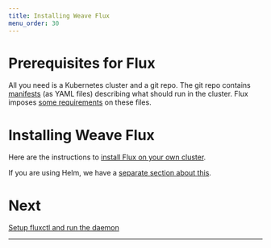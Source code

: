 ```yaml
---
title: Installing Weave Flux
menu_order: 30
---
```


# Prerequisites for Flux

All you need is a Kubernetes cluster and a git repo. The git repo
contains [manifests][k8s-manifests] (as YAML files) describing what
should run in the cluster. Flux imposes
[some requirements](/site/requirements.md) on these files.

# Installing Weave Flux

Here are the instructions to [install Flux on your own
cluster](./standalone/installing.md).

If you are using Helm, we have a [separate section about
this](./helm/get-started.md).

# Next

[Setup fluxctl and run the daemon](./using.md)

----
[k8s-manifests]: https://kubernetes.io/docs/concepts/configuration/overview/
